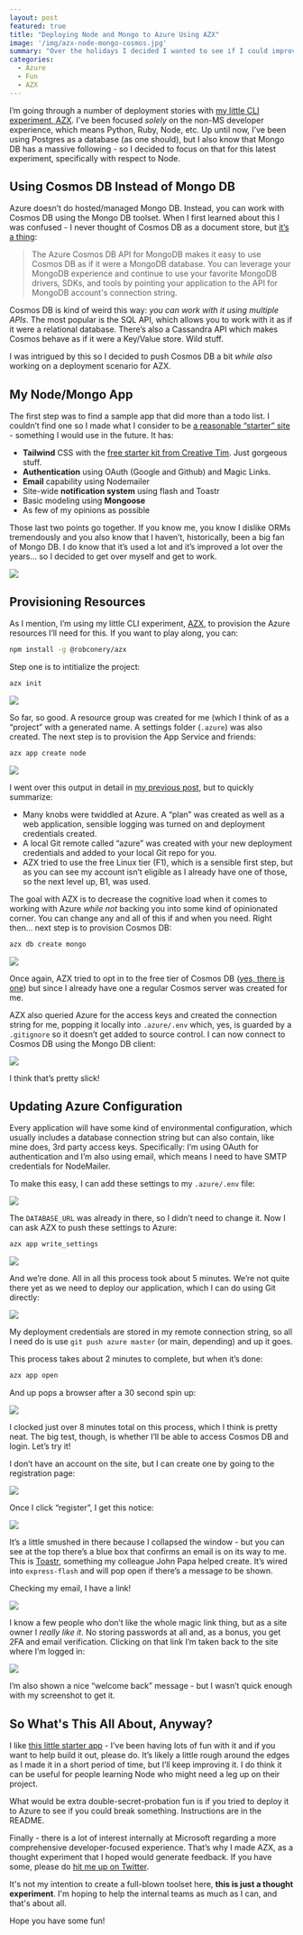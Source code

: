 ```yaml
---
layout: post
featured: true
title: "Deploying Node and Mongo to Azure Using AZX"
image: '/img/azx-node-mongo-cosmos.jpg'
summary: "Over the holidays I decided I wanted to see if I could improve the Node/Cosmos DB provisioning and deploymment story with AZX. In short: yes, I can."
categories:
  - Azure
  - Fun
  - AZX
---
```


I’m going through a number of deployment stories with [my little CLI experiment, AZX](https://github.com/robconery/azx). I’ve been focused *solely* on the non-MS developer experience, which means Python, Ruby, Node, etc. Up until now, I’ve been using Postgres as a database (as one should), but I also know that Mongo DB has a massive following - so I decided to focus on that for this latest experiment, specifically with respect to Node.

## Using Cosmos DB Instead of Mongo DB

Azure doesn’t do hosted/managed Mongo DB. Instead, you can work with Cosmos DB using the Mongo DB toolset. When I first learned about this I was confused - I never thought of Cosmos DB as a document store, but [it’s a thing](https://docs.microsoft.com/en-us/azure/cosmos-db/mongodb/mongodb-introduction):

> The Azure Cosmos DB API for MongoDB makes it easy to use Cosmos DB as if it were a MongoDB database. You can leverage your MongoDB experience and continue to use your favorite MongoDB drivers, SDKs, and tools by pointing your application to the API for MongoDB account's connection string.

Cosmos DB is kind of weird this way: *you can work with it using multiple APIs*. The most popular is the SQL API, which allows you to work with it as if it were a relational database. There’s also a Cassandra API which makes Cosmos behave as if it were a Key/Value store. Wild stuff.

I was intrigued by this so I decided to push Cosmos DB a bit *while also* working on a deployment scenario for AZX. 

## My Node/Mongo App

The first step was to find a sample app that did more than a todo list. I couldn’t find one so I made what I consider to be [a reasonable “starter” site](https://github.com/robconery/node-mongo-start) - something I would use in the future. It has:

- **Tailwind** CSS with the [free starter kit from Creative Tim](https://demos.creative-tim.com/notus-js). Just gorgeous stuff.
- **Authentication** using OAuth (Google and Github) and Magic Links.
- **Email** capability using Nodemailer
- Site-wide **notification system** using flash and Toastr
- Basic modeling using **Mongoose**
- As few of my opinions as possible

Those last two points go together. If you know me, you know I dislike ORMs tremendously and you also know that I haven’t, historically, been a big fan of Mongo DB. I do know that it’s used a lot and it’s improved a lot over the years… so I decided to get over myself and get to work.

![](https://paper-attachments.dropbox.com/s_3AAE70EFA8602A8C9CD5ED6DB9E53DAEFBD7B03A9AC4C298AF090CEEFEA60F18_1638473138607_bip_43.jpg)

## Provisioning Resources

As I mention, I’m using my little CLI experiment, [AZX](https://github.com/robconery/azx), to provision the Azure resources I’ll need for this. If you want to play along, you can:

```sh
npm install -g @robconery/azx
```

Step one is to intitialize the project:

```sh
azx init
```

![](https://paper-attachments.dropbox.com/s_3AAE70EFA8602A8C9CD5ED6DB9E53DAEFBD7B03A9AC4C298AF090CEEFEA60F18_1638474000174_bip_44.png)


So far, so good. A resource group was created for me (which I think of as a “project” with a generated name. A settings folder (`.azure`) was also created. The next step is to provision the App Service and friends:

```sh
azx app create node
```

![](https://paper-attachments.dropbox.com/s_3AAE70EFA8602A8C9CD5ED6DB9E53DAEFBD7B03A9AC4C298AF090CEEFEA60F18_1638474138030_bip_46.jpg)

I went over this output in detail in [my previous post](https://rob.conery.io/2021/11/19/a-simpler-way-to-azure/), but to quickly summarize:

- Many knobs were twiddled at Azure. A “plan” was created as well as a web application, sensible logging was turned on and deployment credentials created.
- A local Git remote called “azure” was created with your new deployment credentials and added to your local Git repo for you.
- AZX tried to use the free Linux tier (F1), which is a sensible first step, but as you can see my account isn’t eligible as I already have one of those, so the next level up, B1, was used.

The goal with AZX is to decrease the cognitive load when it comes to working with Azure *while not* backing you into some kind of opinionated corner. You can change any and all of this if and when you need.
Right then… next step is to provision Cosmos DB:

```sh
azx db create mongo
```

![](https://paper-attachments.dropbox.com/s_3AAE70EFA8602A8C9CD5ED6DB9E53DAEFBD7B03A9AC4C298AF090CEEFEA60F18_1638474452085_bip_47.jpg)


Once again, AZX tried to opt in to the free tier of Cosmos DB ([yes, there is one](https://docs.microsoft.com/en-us/azure/cosmos-db/free-tier)) but since I already have one a regular Cosmos server was created for me.

AZX also queried Azure for the access keys and created the connection string for me, popping it locally into `.azure/.env` which, yes, is guarded by a `.gitignore` so it doesn’t get added to source control.
I can now connect to Cosmos DB using the Mongo DB client:

![](https://paper-attachments.dropbox.com/s_3AAE70EFA8602A8C9CD5ED6DB9E53DAEFBD7B03A9AC4C298AF090CEEFEA60F18_1638474983299_bip_50.jpg)


I think that’s pretty slick!

## Updating Azure Configuration

Every application will have some kind of environmental configuration, which usually includes a database connection string but can also contain, like mine does, 3rd party access keys.
Specifically: I’m using OAuth for authentication and I’m also using email, which means I need to have SMTP credentials for NodeMailer.

To make this easy, I can add these settings to my `.azure/.env` file:

![](https://paper-attachments.dropbox.com/s_3AAE70EFA8602A8C9CD5ED6DB9E53DAEFBD7B03A9AC4C298AF090CEEFEA60F18_1638474799098_bip_48.jpg)


The `DATABASE_URL` was already in there, so I didn’t need to change it. Now I can ask AZX to push these settings to Azure:

```sh
azx app write_settings
```

![](https://paper-attachments.dropbox.com/s_3AAE70EFA8602A8C9CD5ED6DB9E53DAEFBD7B03A9AC4C298AF090CEEFEA60F18_1638474901839_bip_49.jpg)


And we’re done. All in all this process took about 5 minutes. We’re not quite there yet as we need to deploy our application, which I can do using Git directly:

![](https://paper-attachments.dropbox.com/s_3AAE70EFA8602A8C9CD5ED6DB9E53DAEFBD7B03A9AC4C298AF090CEEFEA60F18_1638475039740_bip_51.jpg)

My deployment credentials are stored in my remote connection string, so all I need do is use `git push azure master` (or main, depending) and up it goes.

This process takes about 2 minutes to complete, but when it’s done:

```sh
azx app open
```

And up pops a browser after a 30 second spin up:

![](https://paper-attachments.dropbox.com/s_3AAE70EFA8602A8C9CD5ED6DB9E53DAEFBD7B03A9AC4C298AF090CEEFEA60F18_1638475144411_bip_43.jpg)


I clocked just over 8 minutes total on this process, which I think is pretty neat. The big test, though, is whether I’ll be able to access Cosmos DB and login. Let’s try it!

I don’t have an account on the site, but I can create one by going to the registration page:

![](https://paper-attachments.dropbox.com/s_3AAE70EFA8602A8C9CD5ED6DB9E53DAEFBD7B03A9AC4C298AF090CEEFEA60F18_1638475264677_bip_53.jpg)


Once I click “register”, I get this notice:

![](https://paper-attachments.dropbox.com/s_3AAE70EFA8602A8C9CD5ED6DB9E53DAEFBD7B03A9AC4C298AF090CEEFEA60F18_1638475307097_bip_54.jpg)


It’s a little smushed in there because I collapsed the window - but you can see at the top there’s a blue box that confirms an email is on its way to me. This is [Toastr](https://johnpapa.net/toastr100beta/#:~:text=toastr%20is%20a%20simple%20JavaScript,toastr.), something my colleague John Papa helped create. It’s wired into `express-flash` and will pop open if there’s a message to be shown.

Checking my email, I have a link!

![](https://paper-attachments.dropbox.com/s_3AAE70EFA8602A8C9CD5ED6DB9E53DAEFBD7B03A9AC4C298AF090CEEFEA60F18_1638475493852_bip_55.jpg)

I know a few people who don’t like the whole magic link thing, but as a site owner I *really like it*. No storing passwords at all and, as a bonus, you get 2FA and email verification.
Clicking on that link I’m taken back to the site where I’m logged in:

![](https://paper-attachments.dropbox.com/s_3AAE70EFA8602A8C9CD5ED6DB9E53DAEFBD7B03A9AC4C298AF090CEEFEA60F18_1638475692916_bip_56.jpg)


I’m also shown a nice “welcome back” message - but I wasn’t quick enough with my screenshot to get it.

## So What's This All About, Anyway?

I like [this little starter app](https://github.com/robconery/node-mongo-start) - I’ve been having lots of fun with it and if you want to help build it out, please do. It’s likely a little rough around the edges as I made it in a short period of time, but I’ll keep improving it. I do think it can be useful for people learning Node who might need a leg up on their project.

What would be extra double-secret-probation fun is if you tried to deploy it to Azure to see if you could break something. Instructions are in the README.

Finally - there is a lot of interest internally at Microsoft regarding a more comprehensive developer-focused experience. That’s why I made AZX, as a thought experiment that I hoped would generate feedback. If you have some, please do [hit me up on Twitter](https://twitter.com/robconery).

It's not my intention to create a full-blown toolset here, **this is just a thought experiment**. I'm hoping to help the internal teams as much as I can, and that's about all.

Hope you have some fun!

